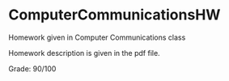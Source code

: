 # ComputerCommunicationsHW
Homework given in Computer Communications class

Homework description is given in the pdf file.

Grade: 90/100
